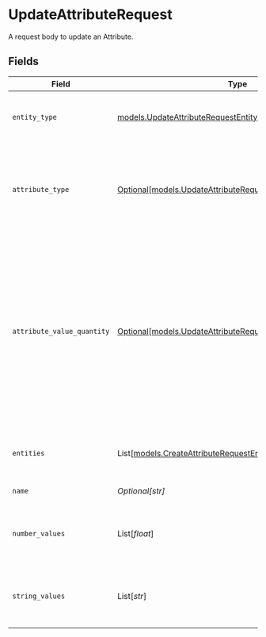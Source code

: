 # UpdateAttributeRequest

A request body to update an Attribute.


## Fields

| Field                                                                                                                                                                                  | Type                                                                                                                                                                                   | Required                                                                                                                                                                               | Description                                                                                                                                                                            | Example                                                                                                                                                                                |
| -------------------------------------------------------------------------------------------------------------------------------------------------------------------------------------- | -------------------------------------------------------------------------------------------------------------------------------------------------------------------------------------- | -------------------------------------------------------------------------------------------------------------------------------------------------------------------------------------- | -------------------------------------------------------------------------------------------------------------------------------------------------------------------------------------- | -------------------------------------------------------------------------------------------------------------------------------------------------------------------------------------- |
| `entity_type`                                                                                                                                                                          | [models.UpdateAttributeRequestEntityType](../models/updateattributerequestentitytype.md)                                                                                               | :heavy_check_mark:                                                                                                                                                                     | Denotes the type of entity, driver or asset.                                                                                                                                           | asset                                                                                                                                                                                  |
| `attribute_type`                                                                                                                                                                       | [Optional[models.UpdateAttributeRequestAttributeType]](../models/updateattributerequestattributetype.md)                                                                               | :heavy_minus_sign:                                                                                                                                                                     | Denotes the data type of the attribute's values. Valid values: `string`, `number`.                                                                                                     | string                                                                                                                                                                                 |
| `attribute_value_quantity`                                                                                                                                                             | [Optional[models.UpdateAttributeRequestAttributeValueQuantity]](../models/updateattributerequestattributevaluequantity.md)                                                             | :heavy_minus_sign:                                                                                                                                                                     | Defines whether or not this attribute can be used on the same entity many times (with different values). Denotes the type of entity, driver or asset. Valid values: `driver`, `asset`. | multi                                                                                                                                                                                  |
| `entities`                                                                                                                                                                             | List[[models.CreateAttributeRequestEntities](../models/createattributerequestentities.md)]                                                                                             | :heavy_minus_sign:                                                                                                                                                                     | Entities that will be applied to this attribute                                                                                                                                        |                                                                                                                                                                                        |
| `name`                                                                                                                                                                                 | *Optional[str]*                                                                                                                                                                        | :heavy_minus_sign:                                                                                                                                                                     | Name                                                                                                                                                                                   | License Certifications                                                                                                                                                                 |
| `number_values`                                                                                                                                                                        | List[*float*]                                                                                                                                                                          | :heavy_minus_sign:                                                                                                                                                                     | Number values that can be associated with this attribute                                                                                                                               |                                                                                                                                                                                        |
| `string_values`                                                                                                                                                                        | List[*str*]                                                                                                                                                                            | :heavy_minus_sign:                                                                                                                                                                     | String values that can be associated with this attribute                                                                                                                               |                                                                                                                                                                                        |